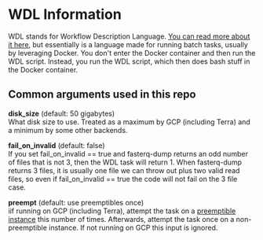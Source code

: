 # WDL Information
WDL stands for Workflow Description Language. [You can read more about it here](https://openwdl.org/), but essentially is a language made for running batch tasks, usually by leveraging Docker. You don't enter the Docker container and then run the WDL script. Instead, you run the WDL script, which then does bash stuff in the Docker container.

## Common arguments used in this repo

**disk_size** (default: 50 gigabytes)  
What disk size to use. Treated as a maximum by GCP (including Terra) and a minimum by some other backends.

**fail_on_invalid** (default: false)  
If you set fail_on_invalid == true and fasterq-dump returns an odd number of files that is not 3, then the WDL task will return 1. When fasterq-dump returns 3 files, it is usually one file we can throw out plus two valid read files, so even if fail_on_invalid == true the code will not fail on the 3 file case.

**preempt** (default: use preemptibles once)  
iif running on GCP (including Terra), attempt the task on a [preemptible instance](https://cloud.google.com/compute/docs/instances/preemptible) this number of times. Afterwards, attempt the task once on a non-preemptible instance. If not running on GCP this input is ignored.